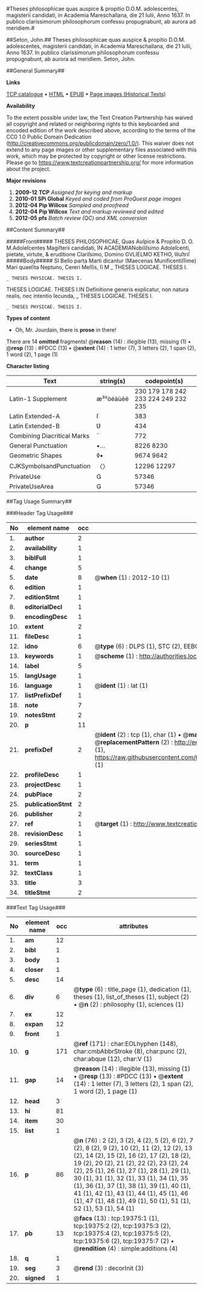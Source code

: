 #Theses philosophicae quas auspice & propitio D.O.M. adolescentes, magisterii candidati, in Academia Mareschallana, die 21 Iulii, Anno 1637. In publico clarissimorum philosophorum confessu propugnabunt, ab aurora ad meridiem.#

##Seton, John.##
Theses philosophicae quas auspice & propitio D.O.M. adolescentes, magisterii candidati, in Academia Mareschallana, die 21 Iulii, Anno 1637. In publico clarissimorum philosophorum confessu propugnabunt, ab aurora ad meridiem.
Seton, John.

##General Summary##

**Links**

[TCP catalogue](http://www.ota.ox.ac.uk/tcp/)  • 
[HTML](http://tei.it.ox.ac.uk/tcp/Texts-HTML/free/A20/A20710.html)  • 
[EPUB](http://tei.it.ox.ac.uk/tcp/Texts-EPUB/free/A20/A20710.epub) • 
[Page images (Historical Texts)](https://historicaltexts.jisc.ac.uk/eebo-99853970e)

**Availability**

To the extent possible under law, the Text Creation Partnership has waived all copyright and related or neighboring rights to this keyboarded and encoded edition of the work described above, according to the terms of the CC0 1.0 Public Domain Dedication (http://creativecommons.org/publicdomain/zero/1.0/). This waiver does not extend to any page images or other supplementary files associated with this work, which may be protected by copyright or other license restrictions. Please go to https://www.textcreationpartnership.org/ for more information about the project.

**Major revisions**

1. __2009-12__ __TCP__ *Assigned for keying and markup*
1. __2010-01__ __SPi Global__ *Keyed and coded from ProQuest page images*
1. __2012-04__ __Pip Willcox__ *Sampled and proofread*
1. __2012-04__ __Pip Willcox__ *Text and markup reviewed and edited*
1. __2012-05__ __pfs__ *Batch review (QC) and XML conversion*

##Content Summary##

#####Front#####
THESES PHILOSOPHICAE, Quas Auſpice & Propitio D. O. M.Adoleſcentes Magiſterii candidati, IN ACADEMIANobiliſsimo Adoleſcenti, pietate, virtute, & eruditione Clariſsimo, Domino GVLIELMO KETHO, Illuſtriſ
#####Body#####
SI Bello parta Marti dicantur (Maecenas Munificentiſſime) Mari quaeſita Neptuno, Cereri Meſſis, ſi M
    _ THESES LOGICAE. THESES I.

    _ THESES PHYSICAE. THESIS I.
THESES LOGICAE. THESES I.IN Definitione generis explicatur, non natura realis, nec intentio ſecunda,
    _ THESES LOGICAE. THESES I.

    _ THESES PHYSICAE. THESIS I.

**Types of content**

  * Oh, Mr. Jourdain, there is **prose** in there!

There are 14 **omitted** fragments! 
 @__reason__ (14) : illegible (13), missing (1)  •  @__resp__ (13) : #PDCC (13)  •  @__extent__ (14) : 1 letter (7), 3 letters (2), 1 span (2), 1 word (2), 1 page (1)

**Character listing**


|Text|string(s)|codepoint(s)|
|---|---|---|
|Latin-1 Supplement|æ³²òéàùèë|230 179 178 242 233 224 249 232 235|
|Latin Extended-A|ſ|383|
|Latin Extended-B|Ʋ|434|
|Combining             Diacritical Marks|̄|772|
|General Punctuation|•…|8226 8230|
|Geometric Shapes|◊▪|9674 9642|
|CJKSymbolsandPunctuation|〈〉|12296 12297|
|PrivateUse||57346|
|PrivateUseArea||57346|

##Tag Usage Summary##

###Header Tag Usage###

|No|element name|occ|attributes|
|---|---|---|---|
|1.|__author__|2||
|2.|__availability__|1||
|3.|__biblFull__|1||
|4.|__change__|5||
|5.|__date__|8| @__when__ (1) : 2012-10 (1)|
|6.|__edition__|1||
|7.|__editionStmt__|1||
|8.|__editorialDecl__|1||
|9.|__encodingDesc__|1||
|10.|__extent__|2||
|11.|__fileDesc__|1||
|12.|__idno__|6| @__type__ (6) : DLPS (1), STC (2), EEBO-CITATION (1), PROQUEST (1), VID (1)|
|13.|__keywords__|1| @__scheme__ (1) : http://authorities.loc.gov/ (1)|
|14.|__label__|5||
|15.|__langUsage__|1||
|16.|__language__|1| @__ident__ (1) : lat (1)|
|17.|__listPrefixDef__|1||
|18.|__note__|7||
|19.|__notesStmt__|2||
|20.|__p__|11||
|21.|__prefixDef__|2| @__ident__ (2) : tcp (1), char (1)  •  @__matchPattern__ (2) : ([0-9\-]+):([0-9IVX]+) (1), (.+) (1)  •  @__replacementPattern__ (2) : http://eebo.chadwyck.com/downloadtiff?vid=$1&page=$2 (1), https://raw.githubusercontent.com/textcreationpartnership/Texts/master/tcpchars.xml#$1 (1)|
|22.|__profileDesc__|1||
|23.|__projectDesc__|1||
|24.|__pubPlace__|2||
|25.|__publicationStmt__|2||
|26.|__publisher__|2||
|27.|__ref__|1| @__target__ (1) : http://www.textcreationpartnership.org/docs/. (1)|
|28.|__revisionDesc__|1||
|29.|__seriesStmt__|1||
|30.|__sourceDesc__|1||
|31.|__term__|1||
|32.|__textClass__|1||
|33.|__title__|3||
|34.|__titleStmt__|2||


###Text Tag Usage###

|No|element name|occ|attributes|
|---|---|---|---|
|1.|__am__|12||
|2.|__bibl__|1||
|3.|__body__|1||
|4.|__closer__|1||
|5.|__desc__|14||
|6.|__div__|6| @__type__ (6) : title_page (1), dedication (1), theses (1), list_of_theses (1), subject (2)  •  @__n__ (2) : philosophy (1), sciences (1)|
|7.|__ex__|12||
|8.|__expan__|12||
|9.|__front__|1||
|10.|__g__|171| @__ref__ (171) : char:EOLhyphen (148), char:cmbAbbrStroke (8), char:punc (2), char:abque (12), char:V (1)|
|11.|__gap__|14| @__reason__ (14) : illegible (13), missing (1)  •  @__resp__ (13) : #PDCC (13)  •  @__extent__ (14) : 1 letter (7), 3 letters (2), 1 span (2), 1 word (2), 1 page (1)|
|12.|__head__|3||
|13.|__hi__|81||
|14.|__item__|30||
|15.|__list__|1||
|16.|__p__|86| @__n__ (76) : 2 (2), 3 (2), 4 (2), 5 (2), 6 (2), 7 (2), 8 (2), 9 (2), 10 (2), 11 (2), 12 (2), 13 (2), 14 (2), 15 (2), 16 (2), 17 (2), 18 (2), 19 (2), 20 (2), 21 (2), 22 (2), 23 (2), 24 (2), 25 (1), 26 (1), 27 (1), 28 (1), 29 (1), 30 (1), 31 (1), 32 (1), 33 (1), 34 (1), 35 (1), 36 (1), 37 (1), 38 (1), 39 (1), 40 (1), 41 (1), 42 (1), 43 (1), 44 (1), 45 (1), 46 (1), 47 (1), 48 (1), 49 (1), 50 (1), 51 (1), 52 (1), 53 (1), 54 (1)|
|17.|__pb__|13| @__facs__ (13) : tcp:19375:1 (1), tcp:19375:2 (2), tcp:19375:3 (2), tcp:19375:4 (2), tcp:19375:5 (2), tcp:19375:6 (2), tcp:19375:7 (2)  •  @__rendition__ (4) : simple:additions (4)|
|18.|__q__|1||
|19.|__seg__|3| @__rend__ (3) : decorInit (3)|
|20.|__signed__|1||
